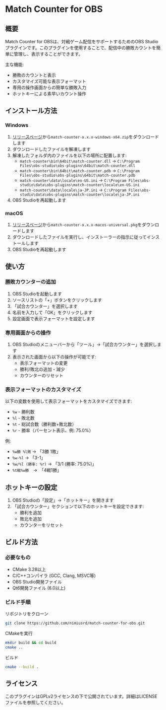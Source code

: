 # Match Counter for OBS

## 概要

Match Counter for OBSは、対戦ゲーム配信をサポートするためのOBS Studioプラグインです。このプラグインを使用することで、配信中の勝敗カウントを簡単に管理し、表示することができます。

主な機能:

* 勝敗のカウントと表示
* カスタマイズ可能な表示フォーマット
* 専用の操作画面からの簡単な勝敗入力
* ホットキーによる素早いカウント操作

## インストール方法

### Windows

1. [リリースページ](https://github.com/nimiusrd/match-counter-for-obs/releases)から`match-counter-x.x.x-windows-x64.zip`をダウンロードします
2. ダウンロードしたファイルを解凍します
3. 解凍したフォルダ内のファイルを以下の場所に配置します:
   * `match-counter\bin\64bit\match-counter.dll` → `C:\Program Files\obs-studio\obs-plugins\64bit\match-counter.dll`
   * `match-counter\bin\64bit\match-counter.pdb` → `C:\Program Files\obs-studio\obs-plugins\64bit\match-counter.pdb`
   * `match-counter\data\locale\en-US.ini` → `C:\Program Files\obs-studio\data\obs-plugins\match-counter\locale\en-US.ini`
   * `match-counter\data\locale\ja-JP.ini` → `C:\Program Files\obs-studio\data\obs-plugins\match-counter\locale\ja-JP.ini`
4. OBS Studioを再起動します

### macOS

1. [リリースページ](https://github.com/nimiusrd/match-counter-for-obs/releases)から`match-counter-x.x.x-macos-universal.pkg`をダウンロードします
2. ダウンロードしたファイルを実行し、インストーラーの指示に従ってインストールします
3. OBS Studioを再起動します

## 使い方

### 勝敗カウンターの追加

1. OBS Studioを起動します
2. ソースリストの「+」ボタンをクリックします
3. 「試合カウンター」を選択します
4. 名前を入力して「OK」をクリックします
5. 設定画面で表示フォーマットを設定します

### 専用画面からの操作

1. OBS Studioのメニューバーから「ツール」→「試合カウンター」を選択します
2. 表示された画面から以下の操作が可能です:
   * 表示フォーマットの変更
   * 勝利/敗北の追加・減少
   * カウンターのリセット

### 表示フォーマットのカスタマイズ

以下の変数を使用して表示フォーマットをカスタマイズできます:
* `%w` - 勝利数
* `%l` - 敗北数
* `%t` - 総試合数（勝利数+敗北数）
* `%r` - 勝率（パーセント表示、例: 75.0%）

例:
* `%w勝 %l敗` → 「3勝 1敗」
* `%w-%l` → 「3-1」
* `%w/%l (勝率: %r)` → 「3/1 (勝率: 75.0%)」
* `%t戦%w勝`　→　「4戦1勝」

## ホットキーの設定

1. OBS Studioの「設定」→「ホットキー」を開きます
2. 「試合カウンター」セクションで以下のホットキーを設定できます:
   * 勝利を追加
   * 敗北を追加
   * カウンターをリセット

## ビルド方法

### 必要なもの

* CMake 3.28以上
* C/C++コンパイラ (GCC, Clang, MSVC等)
* OBS Studio開発ファイル
* Qt6開発ファイル (6.0以上)

### ビルド手順

リポジトリをクローン
```bash
git clone https://github.com/nimiusrd/match-counter-for-obs.git
```
CMakeを実行
```bash
mkdir build && cd build
cmake ..
```
ビルド
```bash
cmake --build .
```

## ライセンス

このプラグインはGPLv2ライセンスの下で公開されています。詳細はLICENSEファイルを参照してください。
